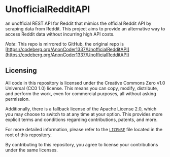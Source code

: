 # UnofficialRedditAPI

an unofficial REST API for Reddit that mimics the official Reddit API by scraping data from Reddit. This project aims to provide an alternative way to access Reddit data without incurring high API costs.

*Note*: This repo is mirrored to GitHub, the original repo is [https://codeberg.org/AnonCoder1337/UnofficialRedditAPI](https://codeberg.org/AnonCoder1337/UnofficialRedditAPI)

## Licensing

All code in this repository is licensed under the Creative Commons Zero v1.0 Universal (CC0 1.0) license. This means you can copy, modify, distribute, and perform the work, even for commercial purposes, all without asking permission.

Additionally, there is a fallback license of the Apache License 2.0, which you may choose to switch to at any time at your option. This provides more explicit terms and conditions regarding contributions, patents, and more.

For more detailed information, please refer to the [`LICENSE`](LICENSE) file located in the root of this repository.

By contributing to this repository, you agree to license your contributions under the same licenses.
